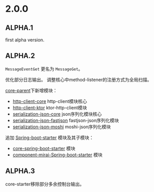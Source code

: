 # 2.0.0
## ALPHA.1
first alpha version.


## ALPHA.2
`MessageEventGet` 更名为 `MessageGet`。

优化部分日志输出。
调整核心中method-listener的注册方式为全局扫描。

[core-parent](./core-parent)下新增模块：
- [http-client-core](./core-parent/http-client-core) http-client模块核心
- [http-client-ktor](./core-parent/http-client-ktor) ktor-http-client模块
- [serialization-json-core](./core-parent/serialization-json-core) json序列化模块核心
- [serialization-json-fastjson](./core-parent/serialization-json-fastjson) fastjson-json序列化模块
- [serialization-json-moshi](./core-parent/serialization-json-moshi) moshi-json序列化模块

追加 [Spring-boot-starter](./spring-boot-starter) 模块及其子模块：
- [core-spring-boot-starter](./spring-boot-starter/core-spring-boot-starter) 模块
- [component-mirai-Spring-boot-starter](./spring-boot-starter/component-mirai-spring-boot-starter) 模块


## ALPHA.3
core-starter移除部分多余控制台输出。
